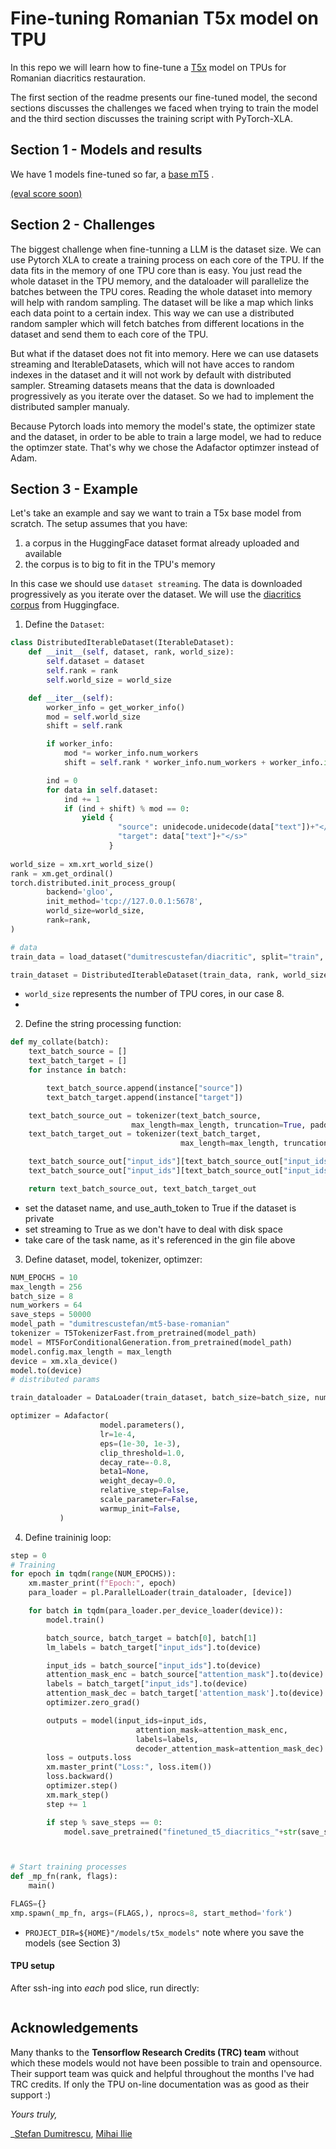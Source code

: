 # Fine-tuning Romanian T5x model on TPU

In this repo we will learn how to fine-tune a [T5x](https://github.com/google-research/t5x) model on TPUs for Romanian diacritics restauration.

The first section of the readme presents our fine-tuned model, the second sections discusses the challenges we faced when trying to train the model and the third section discusses the training script with PyTorch-XLA. 

## Section 1 - Models and results

We have 1 models fine-tuned so far, a [base mT5](https://huggingface.co/iliemihai/mt5-base-romanian-diacritics) . 

[(eval score soon)]()

## Section 2 - Challenges

The biggest challenge when fine-tunning a LLM is the dataset size. We can use Pytorch XLA to create a training process on each core of the TPU. If the data fits in the memory of one TPU core than is easy. You just read the whole dataset in the TPU memory, and the dataloader will parallelize the batches between the TPU cores. Reading the whole dataset into memory will help with random sampling. The dataset will be like a map which links each data point to a certain index. This way we can use a distributed random sampler which will fetch batches from different locations in the dataset and send them to each core of the TPU.

But what if the dataset does not fit into memory. Here we can use datasets streaming and IterableDatasets, which will not have acces to random indexes in the dataset and it will not work by default with distributed sampler. Streaming datasets means that the data is downloaded progressively as you iterate over the dataset. So we had to implement the distributed sampler manualy.

Because Pytorch loads into memory the model's state, the optimizer state and the dataset, in order to be able to train a large model, we had to reduce the optimzer state. That's why we chose the Adafactor optimzer instead of Adam. 

## Section 3 - Example
Let's take an example and say we want to train a T5x base model from scratch.
The setup assumes that you have:
1. a corpus in the HuggingFace dataset format already uploaded and available
2. the corpus is to big to fit in the TPU's memory

 In this case we should use `dataset streaming`. The data is downloaded progressively as you iterate over the dataset. We will use the [diacritics corpus](https://huggingface.co/datasets/dumitrescustefan/diacritic) from Huggingface.

1. Define the  ``Dataset``:

```python
class DistributedIterableDataset(IterableDataset):
    def __init__(self, dataset, rank, world_size):
        self.dataset = dataset
        self.rank = rank
        self.world_size = world_size

    def __iter__(self):
        worker_info = get_worker_info()
        mod = self.world_size
        shift = self.rank

        if worker_info:
            mod *= worker_info.num_workers
            shift = self.rank * worker_info.num_workers + worker_info.id

        ind = 0
        for data in self.dataset:
            ind += 1
            if (ind + shift) % mod == 0:
                yield {
                        "source": unidecode.unidecode(data["text"])+"</s>",
                        "target": data["text"]+"</s>"
                      }
                      
world_size = xm.xrt_world_size()
rank = xm.get_ordinal()
torch.distributed.init_process_group(
        backend='gloo',
        init_method='tcp://127.0.0.1:5678',
        world_size=world_size,
        rank=rank,
)

# data
train_data = load_dataset("dumitrescustefan/diacritic", split="train", streaming=True)

train_dataset = DistributedIterableDataset(train_data, rank, world_size)
```

* ``world_size`` represents the number of TPU cores, in our case 8.
* 

2. Define the string processing function:
   
```python
def my_collate(batch):
    text_batch_source = []
    text_batch_target = []
    for instance in batch:

        text_batch_source.append(instance["source"])
        text_batch_target.append(instance["target"])

    text_batch_source_out = tokenizer(text_batch_source,
                           max_length=max_length, truncation=True, padding="max_length", add_special_tokens=True, return_tensors="pt")
    text_batch_target_out = tokenizer(text_batch_target,
                                      max_length=max_length, truncation=True, padding="max_length", add_special_tokens=True,return_tensors="pt")

    text_batch_source_out["input_ids"][text_batch_source_out["input_ids"][:, :] == tokenizer.pad_token_id] = -100
    text_batch_source_out["input_ids"][text_batch_source_out["input_ids"][:, :] == tokenizer.pad_token_id] = -100

    return text_batch_source_out, text_batch_target_out
```
* set the dataset name, and use_auth_token to True if the dataset is private 
* set streaming to True as we don't have to deal with disk space
* take care of the task name, as it's referenced in the gin file above

3. Define dataset, model, tokenizer, optimzer: 

```python
NUM_EPOCHS = 10
max_length = 256
batch_size = 8
num_workers = 64
save_steps = 50000
model_path = "dumitrescustefan/mt5-base-romanian"
tokenizer = T5TokenizerFast.from_pretrained(model_path)
model = MT5ForConditionalGeneration.from_pretrained(model_path)
model.config.max_length = max_length
device = xm.xla_device()
model.to(device)
# distributed params

train_dataloader = DataLoader(train_dataset, batch_size=batch_size, num_workers=num_workers, collate_fn=my_collate, pin_memory=True, drop_last = True)

optimizer = Adafactor(
                    model.parameters(),
                    lr=1e-4,
                    eps=(1e-30, 1e-3),
                    clip_threshold=1.0,
                    decay_rate=-0.8,
                    beta1=None,
                    weight_decay=0.0,
                    relative_step=False,
                    scale_parameter=False,
                    warmup_init=False,
           )
```

4. Define traininig loop:

```python
step = 0
# Training
for epoch in tqdm(range(NUM_EPOCHS)):
    xm.master_print(f"Epoch:", epoch)
    para_loader = pl.ParallelLoader(train_dataloader, [device])

    for batch in tqdm(para_loader.per_device_loader(device)):
        model.train()

        batch_source, batch_target = batch[0], batch[1]
        lm_labels = batch_target["input_ids"].to(device)

        input_ids = batch_source["input_ids"].to(device)
        attention_mask_enc = batch_source["attention_mask"].to(device)
        labels = batch_target["input_ids"].to(device)
        attention_mask_dec = batch_target['attention_mask'].to(device)
        optimizer.zero_grad()

        outputs = model(input_ids=input_ids,
                            attention_mask=attention_mask_enc,
                            labels=labels, 
                            decoder_attention_mask=attention_mask_dec)
        loss = outputs.loss
        xm.master_print("Loss:", loss.item())
        loss.backward()
        optimizer.step()
        xm.mark_step()
        step += 1

        if step % save_steps == 0:
            model.save_pretrained("finetuned_t5_diacritics_"+str(save_steps))



# Start training processes
def _mp_fn(rank, flags):
    main()

FLAGS={}
xmp.spawn(_mp_fn, args=(FLAGS,), nprocs=8, start_method='fork')
```

* ``PROJECT_DIR=${HOME}"/models/t5x_models"`` note where you save the models (see Section 3)



#### TPU setup

After ssh-ing into *each* pod slice, run directly: 

```bash

```
 

## Acknowledgements

Many thanks to the **Tensorflow Research Credits (TRC) team** without which these models would not have been possible to train and opensource. Their support team was quick and helpful throughout the months I've had TRC credits. If only the TPU on-line documentation was as good as their support :)


_Yours truly,_ 

_[Stefan Dumitrescu](https://github.com/dumitrescustefan), [Mihai Ilie](https://github.com/iliemihai)

